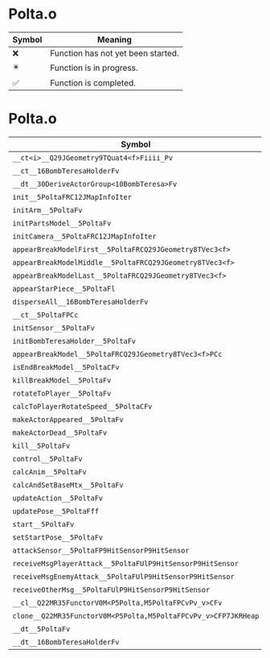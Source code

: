 # Polta.o
| Symbol | Meaning 
| ------------- | ------------- 
| :x: | Function has not yet been started. 
| :eight_pointed_black_star: | Function is in progress. 
| :white_check_mark: | Function is completed. 


# Polta.o
| Symbol | Decompiled? |
| ------------- | ------------- |
| `__ct<i>__Q29JGeometry9TQuat4<f>Fiiii_Pv` | :white_check_mark: |
| `__ct__16BombTeresaHolderFv` | :x: |
| `__dt__30DeriveActorGroup<10BombTeresa>Fv` | :x: |
| `init__5PoltaFRC12JMapInfoIter` | :x: |
| `initArm__5PoltaFv` | :x: |
| `initPartsModel__5PoltaFv` | :x: |
| `initCamera__5PoltaFRC12JMapInfoIter` | :x: |
| `appearBreakModelFirst__5PoltaFRCQ29JGeometry8TVec3<f>` | :x: |
| `appearBreakModelMiddle__5PoltaFRCQ29JGeometry8TVec3<f>` | :x: |
| `appearBreakModelLast__5PoltaFRCQ29JGeometry8TVec3<f>` | :x: |
| `appearStarPiece__5PoltaFl` | :x: |
| `disperseAll__16BombTeresaHolderFv` | :x: |
| `__ct__5PoltaFPCc` | :x: |
| `initSensor__5PoltaFv` | :x: |
| `initBombTeresaHolder__5PoltaFv` | :x: |
| `appearBreakModel__5PoltaFRCQ29JGeometry8TVec3<f>PCc` | :x: |
| `isEndBreakModel__5PoltaCFv` | :x: |
| `killBreakModel__5PoltaFv` | :x: |
| `rotateToPlayer__5PoltaFv` | :x: |
| `calcToPlayerRotateSpeed__5PoltaCFv` | :x: |
| `makeActorAppeared__5PoltaFv` | :x: |
| `makeActorDead__5PoltaFv` | :x: |
| `kill__5PoltaFv` | :x: |
| `control__5PoltaFv` | :x: |
| `calcAnim__5PoltaFv` | :x: |
| `calcAndSetBaseMtx__5PoltaFv` | :x: |
| `updateAction__5PoltaFv` | :x: |
| `updatePose__5PoltaFff` | :x: |
| `start__5PoltaFv` | :x: |
| `setStartPose__5PoltaFv` | :x: |
| `attackSensor__5PoltaFP9HitSensorP9HitSensor` | :x: |
| `receiveMsgPlayerAttack__5PoltaFUlP9HitSensorP9HitSensor` | :x: |
| `receiveMsgEnemyAttack__5PoltaFUlP9HitSensorP9HitSensor` | :x: |
| `receiveOtherMsg__5PoltaFUlP9HitSensorP9HitSensor` | :x: |
| `__cl__Q22MR35FunctorV0M<P5Polta,M5PoltaFPCvPv_v>CFv` | :x: |
| `clone__Q22MR35FunctorV0M<P5Polta,M5PoltaFPCvPv_v>CFP7JKRHeap` | :x: |
| `__dt__5PoltaFv` | :x: |
| `__dt__16BombTeresaHolderFv` | :x: |
